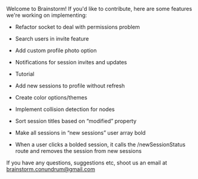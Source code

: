 Welcome to Brainstorm! If you'd like to contribute, here are some features we're working on implementing:


* Refactor socket to deal with permissions problem

* Search users in invite feature

* Add custom profile photo option

* Notifications for session invites and updates

* Tutorial

* Add new sessions to profile without refresh

* Create color options/themes

* Implement collision detection for nodes

* Sort session titles based on “modified” property

* Make all sessions in “new sessions” user array bold

* When a user clicks a bolded session, it calls the /newSessionStatus route and removes the session from new sessions






If you have any questions, suggestions etc, shoot us an email at brainstorm.conundrum@gmail.com
